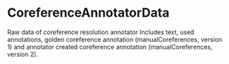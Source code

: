 # CoreferenceAnnotatorData
Raw data of coreference resolution annotator
Includes text, used annotations, golden coreference annotation (manualCoreferences, version 1) and annotator created coreference annotation (manualCoreferences, version 2).
